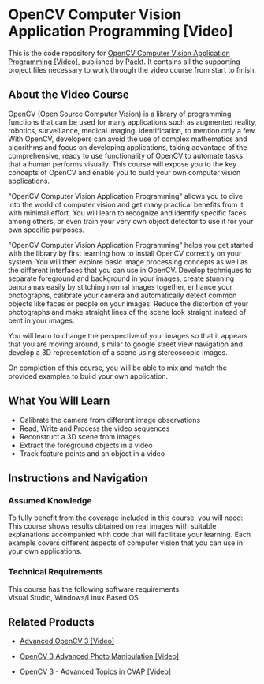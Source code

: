 


# OpenCV Computer Vision Application Programming [Video]
This is the code repository for [OpenCV Computer Vision Application Programming [Video]](https://www.packtpub.com/application-development/opencv-computer-vision-application-programming-video?utm_source=github&utm_medium=repository&utm_campaign=9781849694889), published by [Packt](https://www.packtpub.com/?utm_source=github). It contains all the supporting project files necessary to work through the video course from start to finish.
## About the Video Course
OpenCV (Open Source Computer Vision) is a library of programming functions that can be used for many applications such as augmented reality, robotics, surveillance, medical imaging, identification, to mention only a few. With OpenCV, developers can avoid the use of complex mathematics and algorithms and focus on developing applications, taking advantage of the comprehensive, ready to use functionality of OpenCV to automate tasks that a human performs visually. This course will expose you to the key concepts of OpenCV and enable you to build your own computer vision applications.

"OpenCV Computer Vision Application Programming" allows you to dive into the world of computer vision and get many practical benefits from it with minimal effort. You will learn to recognize and identify specific faces among others, or even train your very own object detector to use it for your own specific purposes.

"OpenCV Computer Vision Application Programming" helps you get started with the library by first learning how to install OpenCV correctly on your system. You will then explore basic image processing concepts as well as the different interfaces that you can use in OpenCV. Develop techniques to separate foreground and background in your images, create stunning panoramas easily by stitching normal images together, enhance your photographs, calibrate your camera and automatically detect common objects like faces or people on your images. Reduce the distortion of your photographs and make straight lines of the scene look straight instead of bent in your images.

You will learn to change the perspective of your images so that it appears that you are moving around, similar to google street view navigation and develop a 3D representation of a scene using stereoscopic images.

On completion of this course, you will be able to mix and match the provided examples to build your own application.

<H2>What You Will Learn</H2>
<DIV class=book-info-will-learn-text>
<UL>
<LI>Calibrate the camera from different image observations 
<LI>Read, Write and Process the video sequences 
<LI>Reconstruct a 3D scene from images 
<LI>Extract the foreground objects in a video 
<LI>Track feature points and an object in a video </LI></UL></DIV>

## Instructions and Navigation
### Assumed Knowledge
To fully benefit from the coverage included in this course, you will need:<br/>
This course shows results obtained on real images with suitable explanations accompanied with code that will facilitate your learning. Each example covers different aspects of computer vision that you can use in your own applications.
### Technical Requirements
This course has the following software requirements:<br/>
Visual Studio, Windows/Linux Based OS

## Related Products
* [Advanced OpenCV 3 [Video]](https://www.packtpub.com/application-development/advanced-opencv-3-video?utm_source=github&utm_medium=repository&utm_campaign=9781788297219)

* [OpenCV 3 Advanced Photo Manipulation [Video]](https://www.packtpub.com/application-development/opencv-3-advanced-photo-manipulation-video?utm_source=github&utm_medium=repository&utm_campaign=9781788298261)

* [OpenCV 3 - Advanced Topics in CVAP [Video]](https://www.packtpub.com/application-development/opencv-3-advanced-topics-in-cvap-video?utm_source=github&utm_medium=repository&utm_campaign=9781788391849)

